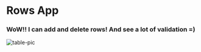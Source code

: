 # Rows App

### WoW!! I can add and delete rows! And see a lot of validation =)

![table-pic](https://i.imgur.com/DIyivIL.png)
